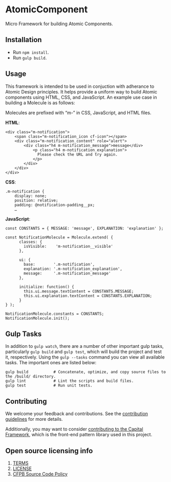 
# AtomicComponent

Micro Framework for building Atomic Components.

## Installation
  - Run `npm install`.
  - Run `gulp build`.

## Usage

This framework is intended to be used in conjuction with adherance to Atomic Design principles. It helps provide a uniform way to build Atomic components using HTML, CSS, and JavaScript. An example use case in building a Molecule is as follows:

Molecules are prefixed with “m-” in CSS, JavaScript, and HTML files.

**HTML**:
```
<div class="m-notification">
    <span class="m-notification_icon cf-icon"></span>
    <div class="m-notification_content" role="alert">
        <div class="h4 m-notification_message">message</div>
            <p class="h4 m-notification_explanation">
              Please check the URL and try again.
            </p>
        </div>
    </div>
</div>
```

**CSS**:
```
.m-notification {
    display: none;
    position: relative;
    padding: @notification-padding__px;
    …
```

**JavaScript**:
```
const CONSTANTS = { MESSAGE: 'message', EXPLANATION: 'explanation' };

const NotificationMolecule = Molecule.extend( {
      classes: {
        isVisible:    'm-notification__visible'
      },

      ui: {
        base:        '.m-notification',
        explanation: '.m-notification_explanation',
        message:     '.m-notification_message'
      },

      initialize: function() {
        this.ui.message.textContent = CONSTANTS.MESSAGE;
        this.ui.explanation.textContent = CONSTANTS.EXPLANATION;
      }
} );

NotificationMolecule.constants = CONSTANTS;
NotificationMolecule.init();
```

## Gulp Tasks

In addition to `gulp watch`, there are a number of other important gulp tasks, particularly `gulp build` and `gulp test`, which will build the project and test it, respectively. Using the `gulp --tasks` command you can view all available tasks. The important ones are listed below:

```
gulp build           # Concatenate, optimize, and copy source files to the /build/ directory.
gulp lint            # Lint the scripts and build files.
gulp test            # Run unit tests.
```

## Contributing

We welcome your feedback and contributions.
See the [contribution guidelines](CONTRIBUTING.md) for more details.

Additionally, you may want to consider
[contributing to the Capital Framework](https://cfpb.github.io/capital-framework/contributing/),
which is the front-end pattern library used in this project.

## Open source licensing info

1. [TERMS](TERMS.md)
2. [LICENSE](LICENSE)
3. [CFPB Source Code Policy](https://github.com/cfpb/source-code-policy/)
